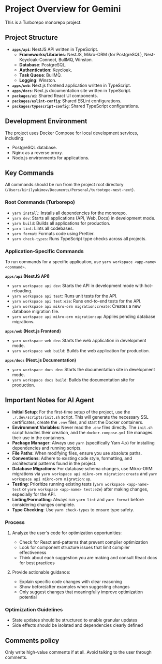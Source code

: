 # Project Overview for Gemini

This is a Turborepo monorepo project.

## Project Structure

- **`apps/api`**: NestJS API written in TypeScript.
  - **Frameworks/Libraries**: NestJS, Mikro-ORM (for PostgreSQL), Nest-Keycloak-Connect, BullMQ, Winston.
  - **Database**: PostgreSQL.
  - **Authentication**: Keycloak.
  - **Task Queue**: BullMQ.
  - **Logging**: Winston.
- **`apps/web`**: Next.js frontend application written in TypeScript.
- **`apps/docs`**: Next.js documentation site written in TypeScript.
- **`packages/ui`**: Shared React UI components.
- **`packages/eslint-config`**: Shared ESLint configurations.
- **`packages/typescript-config`**: Shared TypeScript configurations.

## Development Environment

The project uses Docker Compose for local development services, including:

- PostgreSQL database.
- Nginx as a reverse proxy.
- Node.js environments for applications.

## Key Commands

All commands should be run from the project root directory (`/Users/kirilyakimov/Documents/Personal/turbotepo-nest-next`).

### Root Commands (Turborepo)

- `yarn install`: Installs all dependencies for the monorepo.
- `yarn dev`: Starts all applications (API, Web, Docs) in development mode.
- `yarn build`: Builds all applications for production.
- `yarn lint`: Lints all codebases.
- `yarn format`: Formats code using Prettier.
- `yarn check-types`: Runs TypeScript type checks across all projects.

### Application-Specific Commands

To run commands for a specific application, use `yarn workspace <app-name> <command>`.

**`apps/api` (NestJS API)**

- `yarn workspace api dev`: Starts the API in development mode with hot-reloading.
- `yarn workspace api test`: Runs unit tests for the API.
- `yarn workspace api test:e2e`: Runs end-to-end tests for the API.
- `yarn workspace api mikro-orm migration:create`: Creates a new database migration file.
- `yarn workspace api mikro-orm migration:up`: Applies pending database migrations.

**`apps/web` (Next.js Frontend)**

- `yarn workspace web dev`: Starts the web application in development mode.
- `yarn workspace web build`: Builds the web application for production.

**`apps/docs` (Next.js Documentation)**

- `yarn workspace docs dev`: Starts the documentation site in development mode.
- `yarn workspace docs build`: Builds the documentation site for production.

## Important Notes for AI Agent

- **Initial Setup**: For the first-time setup of the project, use the `./.dev/scripts/init.sh` script. This will generate the necessary SSL certificates, create the `.env` files, and start the Docker containers.
- **Environment Variables**: Never read the `.env` files directly. The `init.sh` script handles their creation, and the `docker-compose.yml` file manages their use in the containers.
- **Package Manager**: Always use `yarn` (specifically Yarn 4.x) for installing dependencies and running scripts.
- **File Paths**: When modifying files, ensure you use absolute paths.
- **Conventions**: Adhere to existing code style, formatting, and architectural patterns found in the project.
- **Database Migrations**: For database schema changes, use Mikro-ORM migrations via `yarn workspace api mikro-orm migration:create` and `yarn workspace api mikro-orm migration:up`.
- **Testing**: Prioritize running existing tests (`yarn workspace <app-name> test` or `yarn workspace <app-name> test:e2e`) after making changes, especially for the API.
- **Linting/Formatting**: Always run `yarn lint` and `yarn format` before considering changes complete.
- **Type Checking**: Use `yarn check-types` to ensure type safety.

### Process

1. Analyze the user's code for optimization opportunities:

   - Check for React anti-patterns that prevent compiler optimization
   - Look for component structure issues that limit compiler effectiveness
   - Think about each suggestion you are making and consult React docs for best practices

2. Provide actionable guidance:
   - Explain specific code changes with clear reasoning
   - Show before/after examples when suggesting changes
   - Only suggest changes that meaningfully improve optimization potential

### Optimization Guidelines

- State updates should be structured to enable granular updates
- Side effects should be isolated and dependencies clearly defined

## Comments policy

Only write high-value comments if at all. Avoid talking to the user through comments.
